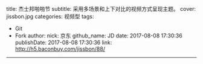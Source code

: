 title: 杰士邦啪啪节
subtitle: 采用多场景和上下对比的视频方式呈现主题。
cover: jissbon.jpg
categories: 视频型
tags:
  - Git
  - Fork
author:
  nick: 京东
  github_name: JD
date: 2017-08-08 17:30:36
publishDate: 2017-08-08 17:30:36
link: http://h5.baconbuy.com/jissbon/88/
---
